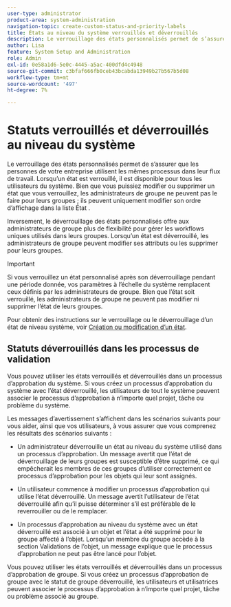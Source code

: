 ```yaml
---
user-type: administrator
product-area: system-administration
navigation-topic: create-custom-status-and-priority-labels
title: États au niveau du système verrouillés et déverrouillés
description: Le verrouillage des états personnalisés permet de s’assurer que les personnes de votre entreprise utilisent les mêmes processus dans leur flux de travail. Lorsqu’un état est verrouillé, il est disponible pour tous les utilisateurs du système. Bien que vous puissiez le modifier ou le supprimer, les administrateurs de groupe ne peuvent pas le faire pour leurs groupes. Inversement, le déverrouillage des états personnalisés offre aux administrateurs de groupe plus de flexibilité pour gérer les workflows uniques utilisés dans leurs groupes. Ils peuvent modifier les attributs d’un état déverrouillé ou le supprimer pour leurs groupes.
author: Lisa
feature: System Setup and Administration
role: Admin
exl-id: 0e58a1d6-5e0c-4445-a5ac-400dfd4c4948
source-git-commit: c3bfaf666fb0ceb43bcabda13949b27b567b5d08
workflow-type: tm+mt
source-wordcount: '497'
ht-degree: 7%

---
```


# Statuts verrouillés et déverrouillés au niveau du système

Le verrouillage des états personnalisés permet de s’assurer que les personnes de votre entreprise utilisent les mêmes processus dans leur flux de travail. Lorsqu’un état est verrouillé, il est disponible pour tous les utilisateurs du système. Bien que vous puissiez modifier ou supprimer un état que vous verrouillez, les administrateurs de groupe ne peuvent pas le faire pour leurs groupes ; ils peuvent uniquement modifier son ordre d’affichage dans la liste État .

Inversement, le déverrouillage des états personnalisés offre aux administrateurs de groupe plus de flexibilité pour gérer les workflows uniques utilisés dans leurs groupes. Lorsqu’un état est déverrouillé, les administrateurs de groupe peuvent modifier ses attributs ou les supprimer pour leurs groupes.

>[!IMPORTANT]
>
>Si vous verrouillez un état personnalisé après son déverrouillage pendant une période donnée, vos paramètres à l’échelle du système remplacent ceux définis par les administrateurs de groupe. Bien que l’état soit verrouillé, les administrateurs de groupe ne peuvent pas modifier ni supprimer l’état de leurs groupes.

Pour obtenir des instructions sur le verrouillage ou le déverrouillage d’un état de niveau système, voir [Création ou modification d’un état](../../../administration-and-setup/customize-workfront/creating-custom-status-and-priority-labels/create-or-edit-a-status.md).

## Statuts déverrouillés dans les processus de validation

Vous pouvez utiliser les états verrouillés et déverrouillés dans un processus d’approbation du système. Si vous créez un processus d’approbation du système avec l’état déverrouillé, les utilisateurs de tout le système peuvent associer le processus d’approbation à n’importe quel projet, tâche ou problème du système.

Les messages d’avertissement s’affichent dans les scénarios suivants pour vous aider, ainsi que vos utilisateurs, à vous assurer que vous comprenez les résultats des scénarios suivants :

* Un administrateur déverrouille un état au niveau du système utilisé dans un processus d’approbation. Un message avertit que l’état de déverrouillage de leurs groupes est susceptible d’être supprimé, ce qui empêcherait les membres de ces groupes d’utiliser correctement ce processus d’approbation pour les objets qui leur sont assignés.

* Un utilisateur commence à modifier un processus d’approbation qui utilise l’état déverrouillé. Un message avertit l’utilisateur de l’état déverrouillé afin qu’il puisse déterminer s’il est préférable de le reverrouiller ou de le remplacer.

* Un processus d’approbation au niveau du système avec un état déverrouillé est associé à un objet et l’état a été supprimé pour le groupe affecté à l’objet. Lorsqu’un membre du groupe accède à la section Validations de l’objet, un message explique que le processus d’approbation ne peut pas être lancé pour l’objet.

Vous pouvez utiliser les états verrouillés et déverrouillés dans un processus d’approbation de groupe. Si vous créez un processus d’approbation de groupe avec le statut de groupe déverrouillé, les utilisateurs et utilisatrices peuvent associer le processus d’approbation à n’importe quel projet, tâche ou problème associé au groupe.